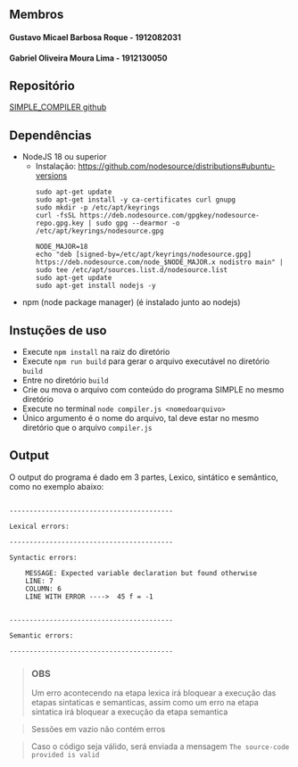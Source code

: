 ## Membros 
#### Gustavo Micael Barbosa Roque - 1912082031
#### Gabriel Oliveira Moura Lima - 1912130050

## Repositório

[SIMPLE_COMPILER github](https://github.com/FacoBackup/SIMPLE_COMPILER)

## Dependências
- NodeJS 18 ou superior
  - Instalação: https://github.com/nodesource/distributions#ubuntu-versions
    ```shell
    sudo apt-get update
    sudo apt-get install -y ca-certificates curl gnupg
    sudo mkdir -p /etc/apt/keyrings
    curl -fsSL https://deb.nodesource.com/gpgkey/nodesource-repo.gpg.key | sudo gpg --dearmor -o /etc/apt/keyrings/nodesource.gpg
    
    NODE_MAJOR=18
    echo "deb [signed-by=/etc/apt/keyrings/nodesource.gpg] https://deb.nodesource.com/node_$NODE_MAJOR.x nodistro main" | sudo tee /etc/apt/sources.list.d/nodesource.list
    sudo apt-get update
    sudo apt-get install nodejs -y
    ```
- npm (node package manager) (é instalado junto ao nodejs)

## Instuções de uso
- Execute `npm install` na raiz do diretório
- Execute `npm run build` para gerar o arquivo executável no diretório `build`
- Entre no diretório `build`
- Crie ou mova o arquivo com conteúdo do programa SIMPLE no mesmo diretório
- Execute no terminal `node compiler.js <nomedoarquivo>` 
- Único argumento é o nome do arquivo, tal deve estar no mesmo diretório que o arquivo `compiler.js`

## Output
O output do programa é dado em 3 partes, Lexico, sintático e semântico, como no exemplo abaixo:

```

-----------------------------------------

Lexical errors:

-----------------------------------------

Syntactic errors:

    MESSAGE: Expected variable declaration but found otherwise
    LINE: 7
    COLUMN: 6
    LINE WITH ERROR ---->  45 f = -1


-----------------------------------------

Semantic errors:

-----------------------------------------

```
> ### OBS
> Um erro acontecendo na etapa lexica irá bloquear a execução das etapas sintaticas e semanticas, assim como um erro na etapa sintatica irá bloquear a execução da etapa semantica

> Sessões em vazio não contém erros

> Caso o código seja válido, será enviada a mensagem
> `The source-code provided is valid`
